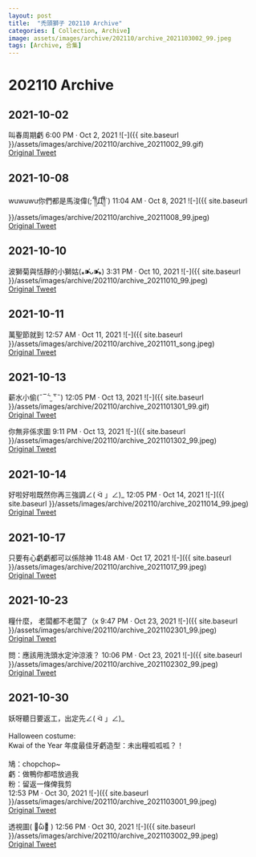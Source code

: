 ```yaml
---
layout: post
title:  "禿頭獅子 202110 Archive"
categories: [ Collection, Archive]
image: assets/images/archive/202110/archive_2021103002_99.jpeg
tags: [Archive, 合集]
---
```

# 202110 Archive

## 2021-10-02
叫春周期虧 6:00 PM · Oct 2, 2021
![-]({{ site.baseurl }}/assets/images/archive/202110/archive_20211002_99.gif)<br>
<a href="https://twitter.com/Kyutori1/status/1444240785793191940">Original Tweet</a><br>

## 2021-10-08
wuwuwu你們都是馬浚偉(;´༎ຶД༎ຶ`) 11:04 AM · Oct 8, 2021
![-]({{ site.baseurl }}/assets/images/archive/202110/archive_20211008_99.jpeg)<br>
<a href="https://twitter.com/Kyutori1/status/1446310538640707586">Original Tweet</a><br>

## 2021-10-10
波獅菊與恬靜的小獅姑(⁎⁍̴̛ᴗ⁍̴̛⁎) 3:31 PM · Oct 10, 2021
![-]({{ site.baseurl }}/assets/images/archive/202110/archive_20211010_99.jpeg)<br>
<a href="https://twitter.com/Kyutori1/status/1447102551535411201">Original Tweet</a><br>

## 2021-10-11
萬聖節就到 12:57 AM · Oct 11, 2021
![-]({{ site.baseurl }}/assets/images/archive/202110/archive_20211011_song.jpeg)<br>
<a href="https://twitter.com/song_fouru/status/1447244884402864129">Original Tweet</a><br>

## 2021-10-13
薪水小偷(˶‾᷄ ⁻̫ ‾᷅˵) 12:05 PM · Oct 13, 2021
![-]({{ site.baseurl }}/assets/images/archive/202110/archive_2021101301_99.gif)<br>
<a href="https://twitter.com/Kyutori1/status/1448137769369288714">Original Tweet</a><br>

你無非係求圖 9:11 PM · Oct 13, 2021
![-]({{ site.baseurl }}/assets/images/archive/202110/archive_2021101302_99.jpeg)<br>
<a href="https://twitter.com/Kyutori1/status/1448275128798703616">Original Tweet</a><br>

## 2021-10-14
好啦好啦既然你再三強調∠( ᐛ 」∠)_ 12:05 PM · Oct 14, 2021
![-]({{ site.baseurl }}/assets/images/archive/202110/archive_20211014_99.jpeg)<br>
<a href="https://twitter.com/Kyutori1/status/1448500069213163529">Original Tweet</a><br>

## 2021-10-17
只要有心虧虧都可以係除神 11:48 AM · Oct 17, 2021
![-]({{ site.baseurl }}/assets/images/archive/202110/archive_20211017_99.jpeg)<br>
<a href="https://twitter.com/Kyutori1/status/1449583181905031171">Original Tweet</a><br>

## 2021-10-23
糧什麼， 老闆都不老闆了（x 9:47 PM · Oct 23, 2021
![-]({{ site.baseurl }}/assets/images/archive/202110/archive_2021102301_99.jpeg)<br>
<a href="https://twitter.com/Kyutori1/status/1451908018354855942">Original Tweet</a><br>

問：應該用洗頭水定沖涼液？ 10:06 PM · Oct 23, 2021
![-]({{ site.baseurl }}/assets/images/archive/202110/archive_2021102302_99.jpeg)<br>
<a href="https://twitter.com/Kyutori1/status/1451912848842510340">Original Tweet</a><br>

## 2021-10-30
妖呀聽日要返工，出定先∠( ᐛ 」∠)_<br>
<br>
Halloween costume: <br>
Kwai of the Year 年度最佳牙虧造型：未出糧呱呱呱？！<br>
<br>
鳩：chopchop~<br>
虧：做鴨你都唔放過我<br>
粉：留返一條俾我剪<br>
12:53 PM · Oct 30, 2021
![-]({{ site.baseurl }}/assets/images/archive/202110/archive_2021103001_99.jpeg)<br>
<a href="https://twitter.com/Kyutori1/status/1454310387499757571">Original Tweet</a><br>

透視圖( ･᷄ὢ･᷅ ) 12:56 PM · Oct 30, 2021
![-]({{ site.baseurl }}/assets/images/archive/202110/archive_2021103002_99.jpeg)<br>
<a href="https://twitter.com/Kyutori1/status/1454311138468851722">Original Tweet</a><br>
